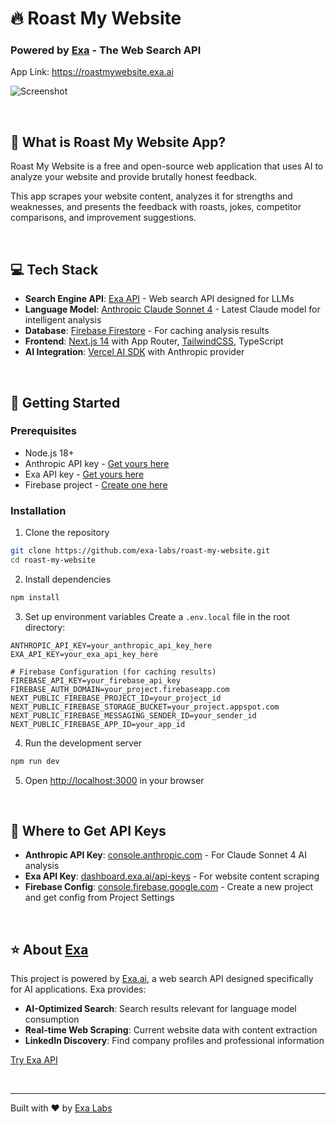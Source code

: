 # 🔥 Roast My Website
### Powered by [Exa](https://exa.ai) - The Web Search API

App Link: https://roastmywebsite.exa.ai

![Screenshot](https://roastmywebsite.exa.ai/opengraph-image.jpg)

<br>

## 🎯 What is Roast My Website App?

Roast My Website is a free and open-source web application that uses AI to analyze your website and provide brutally honest feedback.

This app scrapes your website content, analyzes it for strengths and weaknesses, and presents the feedback with roasts, jokes, competitor comparisons, and improvement suggestions.

<br>

## 💻 Tech Stack
- **Search Engine API**: [Exa API](https://exa.ai) - Web search API designed for LLMs
- **Language Model**: [Anthropic Claude Sonnet 4](https://www.anthropic.com/claude) - Latest Claude model for intelligent analysis
- **Database**: [Firebase Firestore](https://firebase.google.com/docs/firestore) - For caching analysis results
- **Frontend**: [Next.js 14](https://nextjs.org/docs) with App Router, [TailwindCSS](https://tailwindcss.com), TypeScript
- **AI Integration**: [Vercel AI SDK](https://sdk.vercel.ai/docs/ai-sdk-core) with Anthropic provider

<br>

## 🚀 Getting Started

### Prerequisites
- Node.js 18+ 
- Anthropic API key - [Get yours here](https://console.anthropic.com/)
- Exa API key - [Get yours here](https://dashboard.exa.ai/api-keys)
- Firebase project - [Create one here](https://console.firebase.google.com/)

### Installation

1. Clone the repository
```bash
git clone https://github.com/exa-labs/roast-my-website.git
cd roast-my-website
```

2. Install dependencies
```bash
npm install
```

3. Set up environment variables
Create a `.env.local` file in the root directory:
```env
ANTHROPIC_API_KEY=your_anthropic_api_key_here
EXA_API_KEY=your_exa_api_key_here

# Firebase Configuration (for caching results)
FIREBASE_API_KEY=your_firebase_api_key
FIREBASE_AUTH_DOMAIN=your_project.firebaseapp.com
NEXT_PUBLIC_FIREBASE_PROJECT_ID=your_project_id
NEXT_PUBLIC_FIREBASE_STORAGE_BUCKET=your_project.appspot.com
NEXT_PUBLIC_FIREBASE_MESSAGING_SENDER_ID=your_sender_id
NEXT_PUBLIC_FIREBASE_APP_ID=your_app_id
```

4. Run the development server
```bash
npm run dev
```

5. Open [http://localhost:3000](http://localhost:3000) in your browser

<br>

## 🔑 Where to Get API Keys

- **Anthropic API Key**: [console.anthropic.com](https://console.anthropic.com/) - For Claude Sonnet 4 AI analysis
- **Exa API Key**: [dashboard.exa.ai/api-keys](https://dashboard.exa.ai/api-keys) - For website content scraping
- **Firebase Config**: [console.firebase.google.com](https://console.firebase.google.com/) - Create a new project and get config from Project Settings

<br>

## ⭐ About [Exa](https://exa.ai)

This project is powered by [Exa.ai](https://exa.ai), a web search API designed specifically for AI applications. Exa provides:

- **AI-Optimized Search**: Search results relevant for language model consumption
- **Real-time Web Scraping**: Current website data with content extraction
- **LinkedIn Discovery**: Find company profiles and professional information

[Try Exa API](https://dashboard.exa.ai)

<br>

---

Built with ❤️ by [Exa Labs](https://exa.ai)
